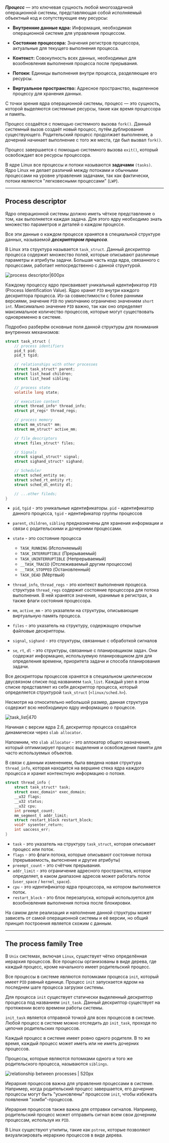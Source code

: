 ***Процесс*** — это ключевая сущность любой многозадачной операционной системы, представляющая собой исполняемый объектный код и сопутствующие ему ресурсы:

- **Внутренние данные ядра:** Информация, необходимая операционной системе для управления процессом.
    
- **Состояние процессора:** Значения регистров процессора, актуальные для текущего выполнения процесса.
    
- **Контекст:** Совокупность всех данных, необходимых для возобновления выполнения процесса после прерывания.
    
- **Потоки:** Единицы выполнения внутри процесса, разделяющие его ресурсы.
    
- **Виртуальное пространство:** Адресное пространство, выделенное процессу для хранения данных.


С точки зрения ядра операционной системы, процесс — это сущность, которой выделяются системные ресурсы, такие как время процессора и память.

Процесс создаётся с помощью системного вызова `fork()`. Данный системный вызов создаёт новый процесс, путём дублирования существующего. Родительский процесс продолжает выполнение, а дочерний начинает выполнение с того же места, где был вызвал `fork()`.

Процесс завершается с помощью системного вызова `exit()`, который освобождает все ресурсы процессора.


В ядре Linux все процессы и потоки называются **задачами** `(tasks)`. Ядро Linux не делает различий между потоками и обычными процессами на уровне управления задачами, так как фактически, потоки являются "легковесными процессами" (`LWP`).

---
## Process descriptor

Ядро операционной системы должно иметь чёткое представление о том, как выполняется каждая задача. Для этого ядру необходимо знать множество параметров и деталей о каждом процессе.

Все эти данные о каждом процессе хранятся в специальной структуре данных, называемой ***дескриптором процесса***.

В Linux эта структура называется `task_struct`. Данный дескриптор процесса содержит множество полей, которые описывают различные параметры и атрибуты задачи.
Большая часть кода ядра, связанного с процессами, работает непосредственно с данной структурой.

![process descriptor|600px](https://i.imgur.com/Zhos4fw.jpeg)


Каждому процессу ядро присваивает уникальный идентификатор `PID` (Process Identification Value). Ядро хранит `PID` внутри каждого дескриптора процесса. Из-за совместимости с более ранними версиями, значение `PID` по умолчанию ограничено значением `short int`. Максимально значение `PID` важно, так как оно определяет максимальное количество процессов, которые могут существовать одновременно в системе.

Подробно разберём основные поля данной структуры для понимания внутренних механизмов:

``` c
struct task_struct {
	// process identifiers
	pid_t pid;
	pid_t tgid;

	// relationships with other processes 
	struct task_struct* parent;
	struct list_head children;
	struct list_head sibling;

	// process state 
	volatile long state;

	// execution context
	struct thread_info* thread_info;
	struct pt_regs* thread_regs;

	// process memory
	struct mm_struct* mm;
	struct mm_struct* active_mm;

	// file_descriptors
	struct files_struct* files;

	// Signals
	struct signal_struct* signal;
	struct sighand_struct* sighand;

	// Scheduler
	struct sched_entity se;
	struct sched_rt_entity rt;
	struct sched_dl_entity dl;

	// ...other fileds;
}
```


- `pid`, `tgid` - это уникальные идентификаторы. `pid` - идентификатор данного процесса, `tgid` - идентификатор группы процессов

- `parent`, `children`, `sibling` предназначены для хранения информации и связи с родительскими и дочерними процессами.

- `state` - это состояние процесса
	- `TASK_RUNNING` (Исполняемый)
	- `TASK_INTERRUPTIBLE` (Прерываемый)
	- `TASK_UNINTERRUPTIBLE` (Непрерываемый)
	- `__TASK_TRACED` (Отслеживаемый другим процессом)
	- `__TASK_STOPPED` (Остановленный)
	- `TASK_DEAD` (Мёртвый)

- `thread_info`, `thread_regs` - это контекст выполнения процесса. структура `thread_regs` содержит состояние процессора для потока выполнения. В ней хранятся значения, хранимые в регистрах, а также флаги состояния процессора.

- `mm`, `active_mm` - это указатели на структуры, описывающие виртуальную память процесса.

- `files` - это указатель на структуру, содержащую открытые файловые дескрипторы.

- `signal`, `sighand` - это структуры, связанные с обработкой сигналов

- `se`, `rt`, `dl` - это структуры, связанные с планировщиком задач. Они содержат информацию, используемую планировщиком для для определения времени, приоритета задачи и способа планирования задачи.



Все дескрипторы процессов хранятся в специальном циклическом двусвязном списке под названием `task_list`. Каждый узел в этом списке представляет из себя дескриптор процесса, который определяется структурой `task_struct` (`<linux/sched.h>`). 

Несмотря на относительно небольшой размер, данная структура содержит всю необходимую ядру информацию о процессе.



![task_list|470](https://i.imgur.com/CyPy6tn.jpeg)



Начиная с версии ядра 2.6, дескриптор процесса создаётся динамически через `slab allocator`. 

Напомним, что `slab allocator` - это аллокатор общего назначения, который оптимизирует процесс выделения и освобождения памяти для часто используемых объектов.

В связи с данным изменением, была введена новая структура `thread_info`, которая находится на вершине стека ядра каждого процесса и хранит контекстную информацию о потоке.

``` C
struct thread_info {
	struct task_struct* task;
	struct exec_domain* exec_domain;
	__u32 flags;
	__u32 status;
	__u32 cpu;
	int preempt_count;
	mm_segment_t addr_limit;
	struct restart_block restart_block;
	void* sysenter_return;
	int uaccess_err;
}
```

- `task` - это указатель на структуру `task_struct`, которая описывает процесс или поток.
- `flags` - это флаги потока, которые описывают состояние потока (прерываемость, вытеснение и другие атрибуты)
- `preempt_count` - это счётчик прерывания.
- `addr_limit` - это ограничение адресного пространства, которое определяет, в каком диапазоне адресов может работать поток (`user_space` / `kernel_space`).
- `cpu` - это идентификатор ядра процессора, на котором выполняется поток.
- `restart_block` - это блок перезапуска, который используется для возобновления выполнения потока после блокировки.

На самом деле реализация и наполнение данной структуры может зависеть от самой операционной системы и её версии, но общий принцип построения является схожим с данным.


---
## The process family Tree

В `Unix` системах, включая `Linux`, существует чётко определённая иерархия процессов. Все процессы организованы в виде дерева, где каждый процесс, кроме начального имеет родительский процесс.

Все процессы в системе являются потомками процесса `init`, который имеет `PID` равный единице. Процесс `init` запускается ядром на последнем шаге процесса загрузки системы.

Для процесса `init` существует статически выделенный дескриптор процесса под названием `init_task`. Данный дескриптор существует на протяжении всего времени работы системы.

`init_task` является отправной точкой для всех процессов в системе. Любой процесс в системе можно отследить до 
`init_task`, проходя по цепочке родительских процессов.


Каждый процесс в системе имеет ровно одного родителя. В то же время, каждый процесс может иметь или не иметь дочерних процессов.

Процессы, которые являются потомками одного и того же родительского процесса, называются `siblings`.



![relationship between processes | 520px](https://i.imgur.com/OCOT6uA.png)

Иерархия процессов важна для управления процессами в системе. Например, когда родительский процесс завершается, его дочерние процессы могут быть "усыновлены" процессом 
`init`, чтобы избежать появления "зомби"-процессов.

Иерархия процессов также важна для отправки сигналов. Например, родительский процесс может отправить сигнал всем свои дочерним процессам, используя их `PID`. 


В Linux существуют утилиты, такие как `pstree`, которые позволяют визуализировать иерархию процессов в виде дерева.